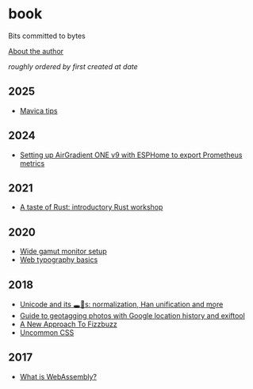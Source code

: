 # book

Bits committed to bytes

[About the author](https://gyng.github.io)

*roughly ordered by first created at date*

## 2025

* [Mavica tips](articles/mavica/mavica.md)

## 2024

* [Setting up AirGradient ONE v9 with ESPHome to export Prometheus metrics](https://gist.github.com/gyng/32762088c9c40a9293957a14801bae2b)

## 2021

* [A taste of Rust: introductory Rust workshop](https://github.com/gyng/rust-primer)

## 2020

* [Wide gamut monitor setup](articles/wide-gamut/wide-gamut.md)
* [Web typography basics](slides/webtypo/webtypo.pdf)

## 2018

* [Unicode and its 🕳🍁s: normalization, Han unification and m͢ore](slides/unicode/unicode.pdf)️
* [Guide to geotagging photos with Google location history and exiftool](articles/geotag/geotag.md)
* [A New Approach To Fizzbuzz](slides/sleep/sleep.pdf)
* [Uncommon CSS](slides/uncommon-css)

## 2017

* [What is WebAssembly?](https://github.com/gyng/wasm-experiments/tree/master/slides)
